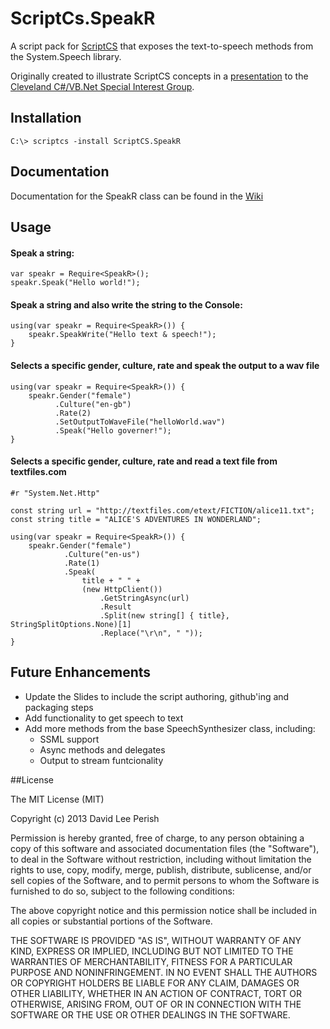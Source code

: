 ScriptCs.SpeakR
==============================

A script pack for [ScriptCS](https://github.com/scriptcs) that exposes the text-to-speech methods from the System.Speech library.

Originally created to illustrate ScriptCS concepts in a 
[presentation](http://www.slideshare.net/DavidLeePerish/script-cs-for-business-and-pleasure) to the [Cleveland C#/VB.Net Special Interest Group](http://www.clevelanddotnet.info/).

## Installation

    C:\> scriptcs -install ScriptCS.SpeakR
    
## Documentation

Documentation for the SpeakR class can be found in the [Wiki](https://github.com/dperish/ScriptCS.SpeakR/wiki/SpeakR-Class-Documentation)

## Usage

#### Speak a string:

    var speakr = Require<SpeakR>();
    speakr.Speak("Hello world!");

#### Speak a string and also write the string to the Console:

    using(var speakr = Require<SpeakR>()) {
        speakr.SpeakWrite("Hello text & speech!");
    }
    
#### Selects a specific gender, culture, rate and speak the output to a wav file

    using(var speakr = Require<SpeakR>()) {
        speakr.Gender("female")
              .Culture("en-gb")
              .Rate(2)
              .SetOutputToWaveFile("helloWorld.wav")
              .Speak("Hello governer!");
    }

#### Selects a specific gender, culture, rate and read a text file from textfiles.com

    #r "System.Net.Http"

    const string url = "http://textfiles.com/etext/FICTION/alice11.txt";
    const string title = "ALICE'S ADVENTURES IN WONDERLAND";

    using(var speakr = Require<SpeakR>()) {
        speakr.Gender("female")
                .Culture("en-us")
                .Rate(1)
                .Speak(
                    title + " " + 
                    (new HttpClient())
                        .GetStringAsync(url)
                        .Result
                        .Split(new string[] { title}, StringSplitOptions.None)[1]
                        .Replace("\r\n", " "));
    }

## Future Enhancements

- Update the Slides to include the script authoring, github'ing and packaging steps
- Add functionality to get speech to text
- Add more methods from the base SpeechSynthesizer class, including:
  - SSML support
  - Async methods and delegates
  - Output to stream funtcionality

##License

The MIT License (MIT)

Copyright (c) 2013 David Lee Perish

Permission is hereby granted, free of charge, to any person obtaining a copy
of this software and associated documentation files (the "Software"), to deal
in the Software without restriction, including without limitation the rights
to use, copy, modify, merge, publish, distribute, sublicense, and/or sell
copies of the Software, and to permit persons to whom the Software is
furnished to do so, subject to the following conditions:

The above copyright notice and this permission notice shall be included in
all copies or substantial portions of the Software.

THE SOFTWARE IS PROVIDED "AS IS", WITHOUT WARRANTY OF ANY KIND, EXPRESS OR
IMPLIED, INCLUDING BUT NOT LIMITED TO THE WARRANTIES OF MERCHANTABILITY,
FITNESS FOR A PARTICULAR PURPOSE AND NONINFRINGEMENT. IN NO EVENT SHALL THE
AUTHORS OR COPYRIGHT HOLDERS BE LIABLE FOR ANY CLAIM, DAMAGES OR OTHER
LIABILITY, WHETHER IN AN ACTION OF CONTRACT, TORT OR OTHERWISE, ARISING FROM,
OUT OF OR IN CONNECTION WITH THE SOFTWARE OR THE USE OR OTHER DEALINGS IN
THE SOFTWARE.
